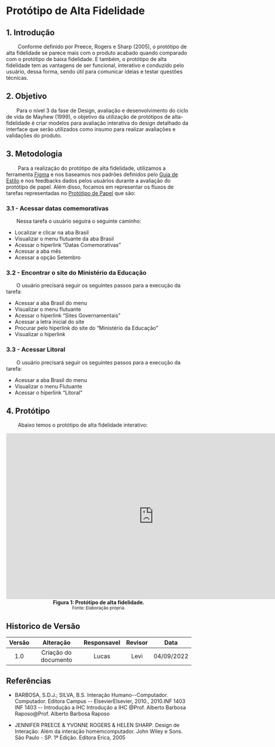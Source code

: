 # Protótipo de Alta Fidelidade

## 1. Introdução
&emsp;&emsp; Conforme definido por Preece, Rogers e Sharp (2005), o protótipo de alta fidelidade se parece mais com o produto acabado quando comparado com o protótipo de baixa fidelidade. E também, o protótipo de alta fidelidade tem as vantagens de ser funcional, interativo e conduzido pelo usuário, dessa forma, sendo útil para comunicar ideias e testar questões técnicas.

## 2. Objetivo
&emsp;&emsp;Para o nível 3 da fase de Design, avaliação e desenvolvimento do ciclo de vida de Mayhew (1999), o objetivo da utilização de protótipos de alta-fidelidade é criar modelos para avaliação interativa do design detalhado da interface que serão utilizados como insumo para realizar avaliações e validações do produto.

## 3. Metodologia
&emsp;&emsp; Para a realização do protótipo de alta fidelidade, utilizamos a ferramenta [Figma](../planejamento/ferramentas.md) e nos baseamos nos padrões definidos pelo [Guia de Estilo](../analiseRequisitos/guiaDeEstilo.md) e nos feedbacks dados pelos usuários durante a avaliação do protótipo de papel. Além disso, focamos em representar os fluxos de tarefas representadas no [Protótipo de Papel](../prototipo_papel_doc/PrototipodePapelV2.md) que são:

### 3.1 - Acessar datas comemorativas  

&emsp;&emsp;Nessa tarefa o usuário seguira o seguinte caminho:  

- Localizar e clicar na aba Brasil 
- Visualizar o menu flutuante da aba Brasil 
- Acessar o hiperlink “Datas Comemorativas”
- Acessar a aba mês
- Acessar a opção Setembro

### 3.2 - Encontrar o site do Ministério da Educação  

&emsp;&emsp;O usuário precisará seguir os seguintes passos para a execução da tarefa:  

- Acessar a aba Brasil do menu
- Visualizar o menu flutuante 
- Acessar o hiperlink “Sites Governamentais”
- Acessar a letra inicial do site
- Procurar pelo hiperlink do site do “Ministério da Educação”
- Visualizar o hiperlink  


### 3.3 - Acessar Litoral  

&emsp;&emsp;O usuário precisará seguir os seguintes passos para a execução da tarefa:  

- Acessar a aba Brasil do menu
- Visualizar o menu Flutuante 
- Acessar o hiperlink “Litoral”  


## 4. Protótipo
&emsp;&emsp; Abaixo temos o protótipo de alta fidelidade interativo:

<iframe style="border: 1px solid rgba(0, 0, 0, 0.1);" width="800" height="450" src="https://www.figma.com/embed?embed_host=share&url=https%3A%2F%2Fwww.figma.com%2Fproto%2FziBmyV1w4xVCdKTEYWU0ac%2FUntitled%3Fnode-id%3D17%253A1293%26scaling%3Dscale-down%26page-id%3D0%253A1%26starting-point-node-id%3D4%253A2" allowfullscreen></iframe>

<figcaption align='center'>
    <b>Figura 1: Protótipo de alta fidelidade.</b>
    <br><small>Fonte: Elaboração própria.</small>
</figcaption>

## Historico de Versão 

|    Versão    | Alteração| Responsavel        | Revisor     | Data
| :--------: | :----: | :------------------: | :-------------: |:----:|
| 1.0 | Criação do documento | Lucas | Levi  | 04/09/2022 |

## Referências  

- BARBOSA, S.D.J.; SILVA, B.S. Interação Humano--Computador. Computador. Editora Campus -- ElsevierElsevier, 2010., 2010.INF 1403 INF 1403 -- Introdução a IHC Introdução a IHC @Prof. Alberto Barbosa Raposo@Prof. Alberto Barbosa Raposo

- JENNIFER PREECE & YVONNE ROGERS & HELEN SHARP. Design de Interação: Além da interação homemcomputador. John Wiley e Sons. São Paulo - SP. 1ª Edição. Editora Erica, 2005